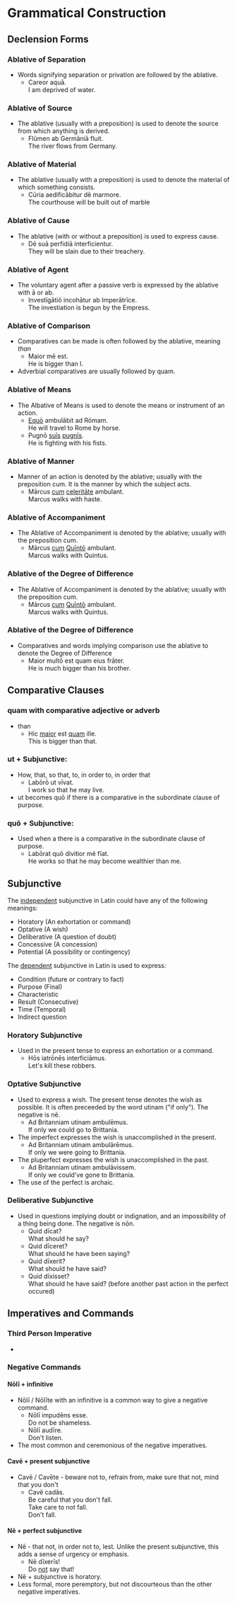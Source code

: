 # Grammatical Construction

## Declension Forms

### Ablative of Separation []("https://dcc.dickinson.edu/grammar/latin/ablative-separation")
- Words signifying separation or privation are followed by the ablative.
  - Careor aquā.<br>I am deprived of water.

### Ablative of Source []("https://dcc.dickinson.edu/grammar/latin/ablative-source-and-material")
- The ablative (usually with a preposition) is used to denote the source from which anything is derived.
  - Flūmen ab Germāniā fluit.<br>The river flows from Germany.

### Ablative of Material []("https://dcc.dickinson.edu/grammar/latin/ablative-source-and-material")
- The ablative (usually with a preposition) is used to denote the material of which something consists.
  - Cūria aedificābitur dē marmore.<br>The courthouse will be built out of marble

### Ablative of Cause []("https://dcc.dickinson.edu/grammar/latin/ablative-cause")
- The ablative (with or without a preposition) is used to express cause.
  - Dē suā perfidiā interficientur.<br>They will be slain due to their treachery.

### Ablative of Agent []("")
- The voluntary agent after a passive verb is expressed by the ablative with ā or ab.
  - Investīgātiō incohātur ab Imperātrīce.<br>The investiation is begun by the Empress.

### Ablative of Comparison []("https://dcc.dickinson.edu/grammar/latin/ablative-comparison")
- Comparatives can be made is often followed by the ablative, meaning *than*
  - Maior mē est.<br>He is bigger than I.
- Adverbial comparatives are usually followed by quam.

### Ablative of Means []("https://dcc.dickinson.edu/grammar/latin/ablative-means")
- The Albative of Means is used to denote the means or instrument of an action.
  - <ins>Equō</ins> ambulābit ad Rōmam.<br>He will travel to Rome by horse.
  - Pugnō <ins>suīs</ins> <ins>pugnīs</ins>.<br>He is fighting with his fists.

### Ablative of Manner []("https://dcc.dickinson.edu/grammar/latin/ablative-manner")
- Manner of an action is denoted by the ablative; usually with the preposition cum. It is the manner by which the subject acts.
  - Mārcus <ins>cum</ins> <ins>celeritāte</ins> ambulant.<br>Marcus walks with haste.

### Ablative of Accompaniment []("https://dcc.dickinson.edu/grammar/latin/ablative-accompaniment")
- The Ablative of Accompaniment is denoted by the ablative; usually with the preposition cum.
  - Mārcus <ins>cum</ins> <ins>Quīntō</ins> ambulant.<br>Marcus walks with Quintus.

### Ablative of the Degree of Difference []("https://dcc.dickinson.edu/grammar/latin/ablative-degree-difference")
- The Ablative of Accompaniment is denoted by the ablative; usually with the preposition cum.
  - Mārcus <ins>cum</ins> <ins>Quīntō</ins> ambulant.<br>Marcus walks with Quintus.

### Ablative of the Degree of Difference []("https://dcc.dickinson.edu/grammar/latin/ablative-degree-difference")
- Comparatives and words implying comparison use the ablative to denote the Degree of Difference
  - Maior multō est quam eius frāter.<br>He is much bigger than his brother.

## Comparative Clauses

### quam with comparative adjective or adverb
- than
  - Hic <ins>maior</ins> est <ins>quam</ins> ille.<br>This is bigger than that.


### ut + Subjunctive:
- How, that, so that, to, in order to, in order that 
  - Labōrō ut vīvat.<br>I work so that he may live.
- ut becomes quō if there is a comparative in the subordinate clause of purpose. 

### quō + Subjunctive:
- Used when a there is a comparative in the subordinate clause of purpose.
  -  Labōrat quō divitior mē fīat.<br>He works so that he may become wealthier than me.

## Subjunctive
The <ins>independent</ins> subjunctive in Latin could have any of the following meanings:
- Horatory (An exhortation or command)
- Optative (A wish)
- Deliberative (A question of doubt)
- Concessive (A concession)
- Potential (A possibility or contingency)

The <ins>dependent</ins> subjunctive in Latin is used to express:
- Condition (future or contrary to fact)
- Purpose (Final)
- Characteristic
- Result (Consecutive)
- Time (Temporal)
- Indirect question

### Horatory Subjunctive
- Used in the present tense to express an exhortation or a command.
  - Hōs iatrōnēs interficiāmus.<br>Let's kill these robbers.

### Optative Subjunctive [](https://dcc.dickinson.edu/grammar/latin/optative-subjunctive)
- Used to express a wish. The present tense denotes the wish as possible. It is often preceeded by the word utinam ("if only"). The negative is nē.
  - Ad Britanniam utinam ambulēmus.<br>If only we could go to Brittania.
- The imperfect expresses the wish is unaccomplished in the present.
  - Ad Britanniam utinam ambulārēmus.<br>If only we were going to Brittania. 
- The pluperfect expresses the wish is unaccomplished in the past.
  - Ad Britanniam utinam ambulāvissem.<br>If only we could've gone to Brittania.
- The use of the perfect is archaic.

### Deliberative Subjunctive [](https://dcc.dickinson.edu/grammar/latin/deliberative-subjunctive)
- Used in questions implying doubt or indignation, and an impossibility of a thing being done. The negative is nōn.
  - Quid dīcat?<br>What should he say?
  - Quid dīceret?<br>What should he have been saying?
  - Quid dīxerit?<br>What should he have said?
  - Quid dīxisset?<br>What should he have said? (before another past action in the perfect occured)


## Imperatives and Commands

### Third Person Imperative
- 


### Negative Commands 

#### Nōlī + infinitive
- Nōlī / Nōlīte with an infinitive is a common way to give a negative command.
  - Nōlī impudēns esse.<br>Do not be shameless.
  - Nōlī audīre.<br> Don't listen.
- The most common and ceremonious of the negative imperatives.

#### Cavē + present subjunctive
- Cavē / Cavēte - beware not to, refrain from, make sure that not, mind that you don't
  - Cavē cadās.<br>Be careful that you don't fall.<br>Take care to not fall.<br>Don't fall.

#### Nē + perfect subjunctive
- Nē - that not, in order not to, lest. Unlike the present subjunctive, this adds a sense of urgency or emphasis.
  - Nē dīxerīs!<br>Do <ins>not</ins> say that!
- Nē + subjunctive is horatory.
- Less formal, more peremptory, but not discourteous than the other negative imperatives.
